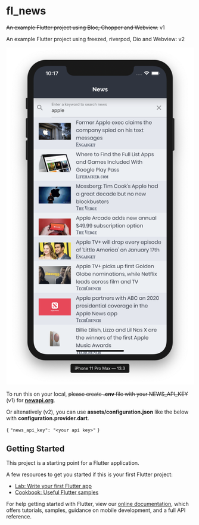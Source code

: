 # fl_news

~~An example Flutter project using Bloc, Chopper and Webview.~~ v1

An example Flutter project using freezed, riverpod, Dio and Webview: v2 

![News](./screenshots/news.png)

To run this on your local, ~~please create **.env** file with your NEWS_API_KEY~~ (v1) for **[newapi.org](https://newsapi.org/)**.

Or altenatively (v2), you can use **assets/configuration.json** like the below with **configuration.provider.dart**.

`{`
    `"news_api_key": "<your api key>"`
`}`

## Getting Started

This project is a starting point for a Flutter application.

A few resources to get you started if this is your first Flutter project:

- [Lab: Write your first Flutter app](https://flutter.dev/docs/get-started/codelab)
- [Cookbook: Useful Flutter samples](https://flutter.dev/docs/cookbook)

For help getting started with Flutter, view our
[online documentation](https://flutter.dev/docs), which offers tutorials,
samples, guidance on mobile development, and a full API reference.